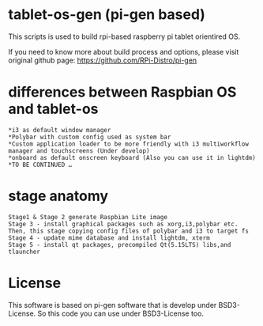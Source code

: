 # tablet-os-gen (pi-gen based)

This scripts is used to build rpi-based raspberry pi tablet orientired OS.

If you need to know more about build process and options, please visit original github page:
https://github.com/RPi-Distro/pi-gen

# differences between Raspbian OS and tablet-os

	*i3 as default window manager
	*Polybar with custom config used as system bar
	*Custom application loader to be more friendly with i3 multiworkflow manager and touchscreens (Under develop)
	*onboard as default onscreen keyboard (Also you can use it in lightdm)
	*TO BE CONTINUED …
	
# stage anatomy
	Stage1 & Stage 2 generate Raspbian Lite image
	Stage 3 - install graphical packages such as xorg,i3,polybar etc. Then, this stage copying config files of polybar and i3 to target fs
	Stage 4 - update mime database and install lightdm, xterm
	Stage 5 - install qt packages, precompiled Qt(5.15LTS) libs,and tlauncher

# License

This software is based on pi-gen software that is develop under BSD3-License. So this code you can use under BSD3-License too.
